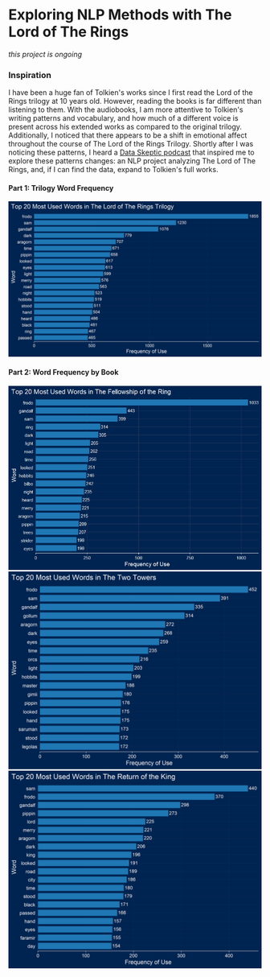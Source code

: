 # Exploring NLP Methods with The Lord of The Rings
*this project is ongoing*
### Inspiration
I have been a huge fan of Tolkien's works since I first read the Lord of the Rings trilogy at 10 years old. However, reading the books is far different than listening to them. With the audiobooks, I am more attentive to Tolkien's writing patterns and vocabulary, and how much of a different voice is present across his extended works as compared to the original trilogy. Additionally, I noticed that there appears to be a shift in emotional affect throughout the course of The Lord of the Rings Trilogy. Shortly after I was noticing these patterns, I heard a [Data Skeptic podcast](https://dataskeptic.com/blog/episodes/2019/text-mining-in-r) that inspired me to explore these patterns changes: an NLP project analyzing The Lord of The Rings, and, if I can find the data, expand to Tolkien's full works. 
#### Part 1:  Trilogy Word Frequency
![A graph of the most used words in The Lords of The Rings Trilogy](Graphs/Top20LOTRWords.png)

#### Part 2:  Word Frequency by Book
![A graph of the most used words in each book of The Fellowship of the Ring](Graphs/Top20FellowshipWords.png)
![A graph of the most used words in each book of The Two Towers](Graphs/Top20TowersWords.png)
![A graph of the most used words in each book of The Return of the King](Graphs/Top20KingWords.png)


